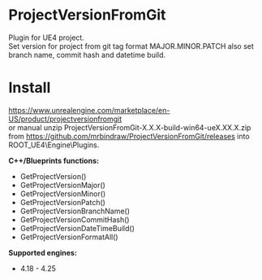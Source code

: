 # ProjectVersionFromGit
Plugin for UE4 project.  
Set version for project from git tag format MAJOR.MINOR.PATCH also set branch name, commit hash and datetime build.

# Install
https://www.unrealengine.com/marketplace/en-US/product/projectversionfromgit  
or manual unzip ProjectVersionFromGit-X.X.X-build-win64-ueX.XX.X.zip from
https://github.com/mrbindraw/ProjectVersionFromGit/releases into ROOT_UE4\Engine\Plugins.

**C++/Blueprints functions:**
- GetProjectVersion()
- GetProjectVersionMajor()
- GetProjectVersionMinor()
- GetProjectVersionPatch()
- GetProjectVersionBranchName()
- GetProjectVersionCommitHash()
- GetProjectVersionDateTimeBuild()
- GetProjectVersionFormatAll()

**Supported engines:**
- 4.18 - 4.25

